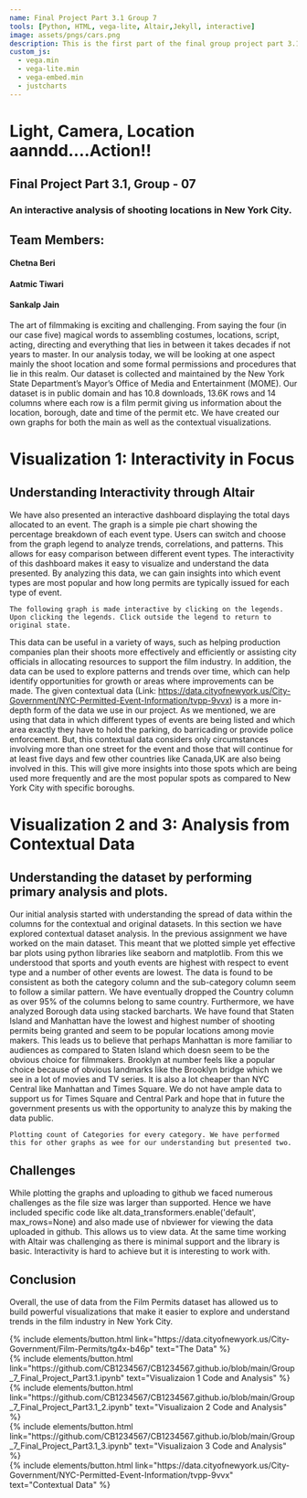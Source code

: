 ```yaml
---
name: Final Project Part 3.1 Group 7
tools: [Python, HTML, vega-lite, Altair,Jekyll, interactive]
image: assets/pngs/cars.png
description: This is the first part of the final group project part 3.1.It uses vega-lite and Altair for interactivity. Group members include Chetna Beri, Aatmic Tiwari and Sankalp Jain.
custom_js:
  - vega.min
  - vega-lite.min
  - vega-embed.min
  - justcharts
---
```

# Light, Camera, Location aanndd....Action!!
## Final Project Part 3.1, Group - 07
### An interactive analysis of shooting locations in New York City. 
## Team Members: 
#### Chetna Beri
#### Aatmic Tiwari
#### Sankalp Jain

The art of filmmaking is exciting and challenging. From saying the four (in our case five) magical words to assembling costumes, locations, script, acting, directing and everything that lies in between it takes decades if not years to master. In our analysis today, we will be looking at one aspect mainly the shoot location and some formal permissions and procedures that lie in this realm. Our dataset is collected and maintained by the New York State Department’s Mayor’s Office of Media and Entertainment (MOME). Our dataset is in public domain and has 10.8 downloads, 13.6K rows and 14 columns where each row is a film permit giving us information about the location, borough, date and time of the permit etc. We have created our own graphs for both the main as well as the contextual visualizations.

# Visualization 1: Interactivity in Focus
## Understanding Interactivity through Altair
We have also presented an interactive dashboard displaying the total days allocated to an event. The graph is a simple pie chart showing the percentage breakdown of each event type. Users can switch and choose from the graph legend to analyze trends, correlations, and patterns. This allows for easy comparison between different event types. The interactivity of this dashboard makes it easy to visualize and understand the data presented. By analyzing this data, we can gain insights into which event types are most popular and how long permits are typically issued for each type of event. 


```
The following graph is made interactive by clicking on the legends. Upon clicking the legends. Click outside the legend to return to original state.
```

<vegachart schema-url="{{ site.baseurl }}/assets/json/FP_Chart1.json" style="width: 100%"></vegachart>

This data can be useful in a variety of ways, such as helping production companies plan their shoots more effectively and efficiently or assisting city officials in allocating resources to support the film industry. In addition, the data can be used to explore patterns and trends over time, which can help identify opportunities for growth or areas where improvements can be made.
The given contextual data (Link: https://data.cityofnewyork.us/City-Government/NYC-Permitted-Event-Information/tvpp-9vvx) is a more in-depth form of the data we use in our project. As we mentioned, we are using that data in which different types of events are being listed and which area exactly they have to hold the parking, do barricading or provide police enforcement. But, this contextual data considers only circumstances involving more than one street for the event and those that will continue for at least five days and few other countries like Canada,UK are also being involved in this. This will give more insights into those spots which are being used more frequently and are the most popular spots as compared to New York City with specific boroughs.


#  Visualization 2 and 3: Analysis from Contextual Data
## Understanding the dataset by performing primary analysis and plots.
Our initial analysis started with understanding the spread of data within the columns for the contextual and original datasets. In this section we have explored contextual dataset analysis. In the previous assignment we have worked on the main dataset. This meant that we plotted simple yet effective bar plots using python libraries like seaborn and matplotlib. From this we understood that sports and youth events are highest with respect to event type and a number of other events are lowest. The data is found to be consistent as both the category column and the sub-category column seem to follow a similar pattern. We have eventually dropped the Country column as over 95% of the columns belong to same country. Furthermore, we have analyzed Borough data using stacked barcharts. We have found that Staten Island and Manhattan have the lowest and highest number of shooting permits being granted and seem to be popular locations among movie makers. This leads us to believe that perhaps Manhattan is more familiar to audiences as compared to Staten Island which doesn seem to be the obvious choice for filmmakers. Brooklyn at number feels like a popular choice because of obvious landmarks like the Brooklyn bridge which we see in a lot of movies and TV series. It is also a lot cheaper than NYC Central like Manhattan and Times Square. We do not have ample data to support us for Times Square and Central Park and hope that in future the government presents us with the opportunity to analyze this by making the data public.

```
Plotting count of Categories for every category. We have performed this for other graphs as wee for our understanding but presented two.
```

<vegachart schema-url="{{ site.baseurl }}/assets/json/FP_Chart2.json" style="width: 100%"></vegachart>

<vegachart schema-url="{{ site.baseurl }}/assets/json/FP_Chart3.json" style="width: 100%"></vegachart>


## Challenges
While plotting the graphs and uploading to github we faced numerous challenges as the file size was larger than supported. Hence we have included specific code like 
alt.data_transformers.enable('default', max_rows=None)
and also made use of nbviewer for viewing the data uploaded in github. This allows us to view data. At the same time working with Altair was challenging as there is minimal support and the library is basic. Interactivity is hard to achieve but it is interesting to work with.


## Conclusion
Overall, the use of data from the Film Permits dataset has allowed us to build powerful visualizations that make it easier to explore and understand trends in the film industry in New York City.




<div class="left">
{% include elements/button.html link="https://data.cityofnewyork.us/City-Government/Film-Permits/tg4x-b46p" text="The Data" %}
</div>

<div class="right">
{% include elements/button.html link="https://github.com/CB1234567/CB1234567.github.io/blob/main/Group_7_Final_Project_Part3.1.ipynb" text="Visualizaion 1 Code and Analysis" %}
</div>

<div class="left">
{% include elements/button.html link="https://github.com/CB1234567/CB1234567.github.io/blob/main/Group_7_Final_Project_Part3.1_2.ipynb" text="Visualizaion 2 Code and Analysis" %}
</div>

<div class="right">
{% include elements/button.html link="https://github.com/CB1234567/CB1234567.github.io/blob/main/Group_7_Final_Project_Part3.1_3.ipynb" text="Visualizaion 3 Code and  Analysis" %}
</div>

<div class="centre">
{% include elements/button.html link="https://data.cityofnewyork.us/City-Government/NYC-Permitted-Event-Information/tvpp-9vvx" text="Contextual Data" %}
</div>


